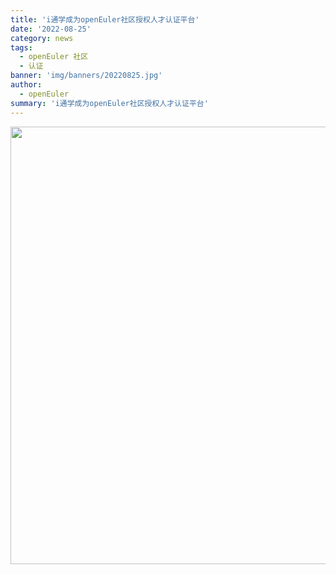 ```yaml
---
title: 'i通学成为openEuler社区授权人才认证平台'
date: '2022-08-25'
category: news
tags:
  - openEuler 社区
  - 认证
banner: 'img/banners/20220825.jpg'
author:
  - openEuler
summary: 'i通学成为openEuler社区授权人才认证平台'
---
```


<img src="/img/news/20220825/i-01.jpg" width="700">
